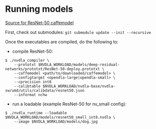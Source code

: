 # Running models

[Source for ResNet-50 caffemodel](https://onedrive.live.com/?authkey=%21AAFW2-FVoxeVRck&id=4006CBB8476FF777%2117887&cid=4006CBB8476FF777)

First, check out submodules: `git submodule update --init --recursive`

Once the executables are compiled, do the following to:
- compile ResNet-50:
```
$ ./nvdla_compiler \
    --prototxt $NVDLA_WORKLOAD/models/deep-residual-networks/prototxt/ResNet-50-deploy.prototxt \
    --caffemodel <path/to/downloaded/caffemodel> \
    --configtarget <opendla-large|opendla-small> \
    --cprecision int8
    --calibtable $NVDLA_WORKLOAD/nvdla-base/nvdla-sw/umd/utils/calibdata/resnet50.json
    --informat nchw
```
- run a loadable (example ResNet-50 for nv\_small config):
```
$ ./nvdla_runtime --loadable $NVDLA_WORKLOAD/models/resnet50_small_int8.nvdla \
    --image $NVDLA_WORKLOAD/models/dog.jpg
```
